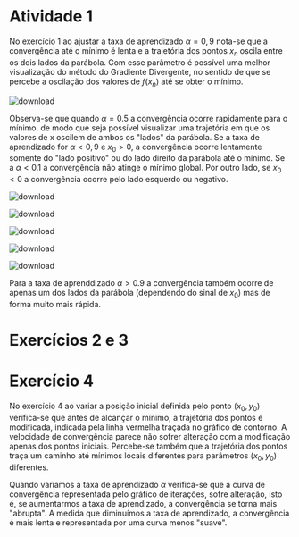 # Atividade 1

No exercício 1 ao ajustar a taxa de aprendizado $\alpha=0,9$ nota-se que a convergência até o mínimo é lenta e a trajetória dos pontos $x_n$ oscila entre os dois lados da parábola. Com esse parâmetro é possível uma melhor visualização do método do Gradiente Divergente, no sentido de que se percebe a oscilação dos valores de $f(x_n)$ até se obter o mínimo.

![download](https://github.com/user-attachments/assets/ed655683-639b-447c-b59e-ed6256df29d8)

Observa-se que quando $\alpha= 0.5$ a convergência ocorre rapidamente para o mínimo. de modo que seja possível visualizar uma trajetória em que os valores de x oscilem de ambos os "lados" da parábola. Se a taxa de aprendizado for $\alpha<0,9$ e $x_0>0$, a convergência ocorre lentamente somente do "lado positivo" ou do lado direito da parábola até o mínimo. Se a $\alpha<0.1$ a convergência não atinge o mínimo global. Por outro lado, se $x_0<0$ a convergência ocorre pelo lado esquerdo ou negativo.

![download](https://github.com/user-attachments/assets/4f3fb2f0-e36f-4508-bd89-96b118b6a55c)


![download](https://github.com/user-attachments/assets/cbba3f35-f3f5-4583-a89f-d4ac075323af)

![download](https://github.com/user-attachments/assets/d0807f7a-cece-4d0f-a9db-e04d6fae092a)

![download](https://github.com/user-attachments/assets/653c18aa-8685-453e-9b6f-8b18384b9519)

![download](https://github.com/user-attachments/assets/2c7d08eb-eaec-4357-886e-33b2493a898a)


Para a taxa de aprenddizado $\alpha>0.9$ a convergência também ocorre de apenas um dos lados da parábola (dependendo do sinal de $x_0$) mas de forma muito mais rápida.

# Exercícios 2 e 3 




# Exercício 4

No exercício 4 ao variar a posição inicial definida pelo ponto $(x_0,y_0)$ verifica-se que antes de alcançar o mínimo, a trajetória dos pontos é modificada, indicada pela linha vermelha traçada no gráfico de contorno. A velocidade de convergência parece não sofrer alteração com a modificação apenas dos pontos iniciais. Percebe-se também que a trajetória dos pontos traça um caminho até mínimos locais diferentes para parâmetros $(x_0,y_0)$ diferentes.

Quando variamos a taxa de aprendizado $\alpha$ verifica-se que a curva de convergência representada pelo gráfico de iterações, sofre alteração, isto é, se aumentarmos a taxa de aprendizado, a convergência se torna mais "abrupta". A medida que diminuímos a taxa de aprendizado, a convergência é mais lenta e representada por uma curva menos "suave".
